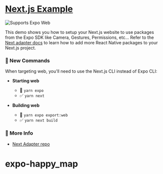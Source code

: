 # [Next.js Example](https://www.nextjs.org/)

<p>
  <!-- Web -->
  <img alt="Supports Expo Web" longdesc="Supports Expo Web" src="https://img.shields.io/badge/web-4630EB.svg?style=flat-square&logo=GOOGLE-CHROME&labelColor=4285F4&logoColor=fff" />
</p>

This demo shows you how to setup your Next.js website to use packages from the Expo SDK like Camera, Gestures, Permissions, etc... Refer to the [Next adapter docs](https://github.com/expo/expo-cli/tree/main/packages/next-adapter) to learn how to add more React Native packages to your Next.js project.

### 🏁 New Commands

When targeting web, you'll need to use the Next.js CLI instead of Expo CLI:

- **Starting web**

  - 🚫 `yarn expo`
  - ✅ `yarn next`

- **Building web**
  - 🚫 `yarn expo export:web`
  - ✅ `yarn next build`

### 👀 More Info

- [Next Adapter repo](https://github.com/expo/expo-cli/tree/main/packages/next-adapter)
# expo-happy_map

